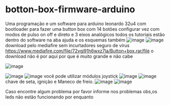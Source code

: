 # botton-box-firmware-arduino
Uma programação e um software para arduino leonardo 32u4 com bootloader para fazer uma button box com 14 botões configurar vez com modos de pulso on off e direto e 3 eixos analógicos todos os tutoriais estão dentro do software na aba ajuda e os esquemas também
![image](https://github.com/Valdemir-DSW/botton-box-firmware-arduino/assets/134114016/59a6615a-b759-468f-8a36-7df69f3fb4bc)
![image](https://github.com/Valdemir-DSW/botton-box-firmware-arduino/assets/134114016/3dcaf3bd-8451-4f1e-95ff-f8038c80d75b)
download pelo mediafire sem incurtadores seguro de vírus
https://www.mediafire.com/file/72vgj91h6wxz7la/Button+box.rar/file
o download não é por aqui por que é muito grande e não cabe




![image](https://github.com/Valdemir-DSW/botton-box-firmware-arduino/assets/134114016/a6b06716-fef9-4395-9a7d-19fc3b04ed56)

![image](https://github.com/Valdemir-DSW/botton-box-firmware-arduino/assets/134114016/f8f11613-7bbb-4ae4-8ceb-d7d692ab2486)
![image](https://github.com/Valdemir-DSW/botton-box-firmware-arduino/assets/134114016/f46e5d2a-d900-42ca-b2a4-2134d2be385d)
você pode utilizar módulos joystick
![image](https://github.com/Valdemir-DSW/botton-box-firmware-arduino/assets/134114016/fda48955-bf0d-41d9-be36-b61f925dccb3)
![image](https://github.com/Valdemir-DSW/botton-box-firmware-arduino/assets/134114016/e5964d79-5cce-4f36-b6fd-71883fc4f0bf)
chave de seta, ignição e Maneco de freio.
![image](https://github.com/Valdemir-DSW/botton-box-firmware-arduino/assets/134114016/87ff0a67-3722-4023-8173-7f58681a233d)
![image](https://github.com/Valdemir-DSW/botton-box-firmware-arduino/assets/134114016/cef68a9b-1a06-4fbc-b815-68fc0e841346)




Caso encontre algum problema por favor informe nos problemas
obs,os leds não estão funcionando por enquanto 
